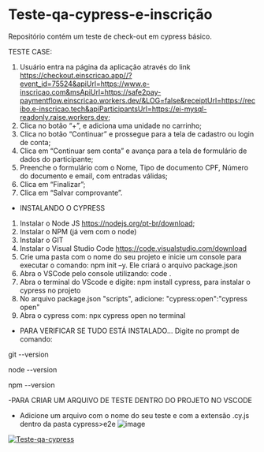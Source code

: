 # Teste-qa-cypress-e-inscrição
Repositório contém um teste de check-out em cypress básico.


TESTE CASE:
1. Usuário entra na página da aplicação através do link https://checkout.einscricao.app//?event_id=75524&apiUrl=https://www.e-inscricao.com&msApiUrl=https://safe2pay-paymentflow.einscricao.workers.dev/&LOG=false&receiptUrl=https://recibo.e-inscricao.tech&apiParticipantsUrl=https://ei-mysql-readonly.raise.workers.dev;
2. Clica no botão “+”, e adiciona uma unidade no carrinho;
3. Clica no botão “Continuar” e prossegue para a tela de cadastro ou login de conta;
4. Clica em “Continuar sem conta” e avança para a tela de formulário de dados do
participante;
5. Preenche o formulário com o Nome, Tipo de documento CPF, Número do documento e
email, com entradas válidas;
6. Clica em “Finalizar”;
7. Clica em “Salvar comprovante”.



- INSTALANDO O CYPRESS
1. Instalar o Node JS https://nodejs.org/pt-br/download;
2. Instalar o NPM (já vem com o node)
3. Instalar o GIT
4. Instalar o Visual Studio Code https://code.visualstudio.com/download
5. Crie uma pasta com o nome do seu projeto e inicie um console para executar o comando: npm init –y. Ele criará o arquivo package.json
6. Abra o VSCode pelo console utilizando: code .
7. Abra o terminal do VScode e digite: npm install cypress, para instalar o cypress no projeto
8. No arquivo package.json "scripts", adicione: "cypress:open":"cypress open"
9. Abra o cypress com: npx cypress open no terminal



- PARA VERIFICAR SE TUDO ESTÁ INSTALADO...
  Digite no prompt de comando:
  
git --version

node --version 

npm --version 



-PARA CRIAR UM ARQUIVO DE TESTE DENTRO DO PROJETO NO VSCODE

- Adicione um arquivo com o nome do seu teste e com a extensão .cy.js dentro da pasta cypress>e2e
 ![image](https://github.com/Karina-28/Teste-qa-cypress/assets/117238425/1c86811c-8617-42e5-981e-297d821d47be)



  
    
[![Teste-qa-cypress](https://img.shields.io/endpoint?url=https://cloud.cypress.io/badge/simple/9ef8w6&style=flat&logo=cypress)](https://cloud.cypress.io/projects/9ef8w6/runs)
